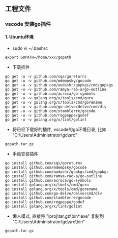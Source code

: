 ## 工程文件


### vscode 安装go插件

#### 1. Ubuntu环境

* sudo vi ~/.bashrc

```
export GOPATH=/home/xxx/gopath
```

* 下载插件

```
go get -u -v github.com/sqs/goreturns
go get -u -v github.com/mdempsky/gocode
go get -u -v github.com/uudashr/gopkgs/cmd/gopkgs
go get -u -v github.com/ramya-rao-a/go-outline
go get -u -v github.com/acroca/go-symbols
go get -u -v golang.org/x/tools/cmd/guru
go get -u -v golang.org/x/tools/cmd/gorename
go get -u -v github.com/go-delve/delve/cmd/dlv
go get -u -v github.com/stamblerre/gocode
go get -u -v github.com/rogpeppe/godef
go get -u -v golang.org/x/lint/golint
```

* 将已经下载好的插件, vscode的go环境目录, 比如 "C:\Users\Administrator\go\src"

```
gopath.tar.gz
```

* 手动安装插件

```
go install github.com/sqs/goreturns
go install github.com/mdempsky/gocode
go install github.com/uudashr/gopkgs/cmd/gopkgs
go install github.com/ramya-rao-a/go-outline
go install github.com/acroca/go-symbols
go install golang.org/x/tools/cmd/guru
go install golang.org/x/tools/cmd/gorename
go install github.com/go-delve/delve/cmd/dlv
go install github.com/stamblerre/gocode
go install github.com/rogpeppe/godef
go install golang.org/x/lint/golint
```

* 懒人模式, 直接将 "lproj\tar.gz\bin\*.exe" 复制到 "C:\Users\Administrator\go\src\bin"

```
gopath.tar.gz
```

